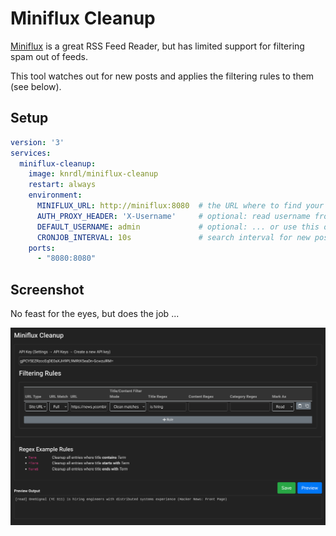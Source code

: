 # Miniflux Cleanup

[Miniflux](https://miniflux.app/) is a great RSS Feed Reader, but has limited support for filtering spam out of feeds.

This tool watches out for new posts and applies the filtering rules to them (see below).

## Setup

```yaml
version: '3'
services:
  miniflux-cleanup:
    image: knrdl/miniflux-cleanup
    restart: always
    environment:
      MINIFLUX_URL: http://miniflux:8080  # the URL where to find your miniflux instance
      AUTH_PROXY_HEADER: 'X-Username'     # optional: read username from http header (multi-user mode)
      DEFAULT_USERNAME: admin             # optional: ... or use this one (single-user mode)
      CRONJOB_INTERVAL: 10s               # search interval for new posts
    ports:
      - "8080:8080"
```

## Screenshot

No feast for the eyes, but does the job ...

![Screenshot](screenshot.png)

